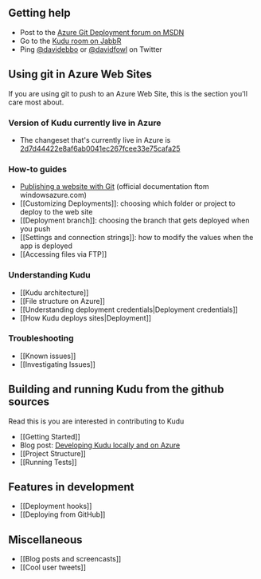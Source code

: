 ## Getting help

* Post to the [Azure Git Deployment forum on MSDN](http://social.msdn.microsoft.com/Forums/en-US/azuregit)
* Go to the [Kudu room on JabbR](http://jabbr.net/#/rooms/kudu)
* Ping [@davidebbo](https://twitter.com/davidebbo) or [@davidfowl](https://twitter.com/davidfowl) on Twitter


## Using git in Azure Web Sites

If you are using git to push to an Azure Web Site, this is the section you'll care most about.

### Version of Kudu currently live in Azure

* The changeset that's currently live in Azure is [2d7d44422e8af6ab0041ec267fcee33e75cafa25](https://github.com/projectkudu/kudu/commit/2d7d44422e8af6ab0041ec267fcee33e75cafa25)

### How-to guides

* [Publishing a website with Git](https://www.windowsazure.com/en-us/develop/nodejs/common-tasks/publishing-with-git/) (official documentation ftom windowsazure.com)
* [[Customizing Deployments]]: choosing which folder or project to deploy to the web site
* [[Deployment branch]]: choosing the branch that gets deployed when you push
* [[Settings and connection strings]]: how to modify the values when the app is deployed
* [[Accessing files via FTP]]

### Understanding Kudu

* [[Kudu architecture]]
* [[File structure on Azure]]
* [[Understanding deployment credentials|Deployment credentials]]
* [[How Kudu deploys sites|Deployment]]


### Troubleshooting

* [[Known issues]]
* [[Investigating Issues]]


## Building and running Kudu from the github sources

Read this is you are interested in contributing to Kudu

* [[Getting Started]]
* Blog post: [Developing Kudu locally and on Azure](http://blog.davidebbo.com/2012/06/developing-kudu-locally-and-on-azure.html)
* [[Project Structure]]
* [[Running Tests]]

## Features in development

* [[Deployment hooks]]
* [[Deploying from GitHub]]

## Miscellaneous

* [[Blog posts and screencasts]]
* [[Cool user tweets]]